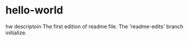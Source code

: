 # hello-world
hw descriptoin
The first edition of readme file. The 'readme-edits' branch initialize.
